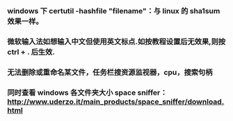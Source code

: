 ### windows 下 certutil -hashfile "filename"：与 linux 的 sha1sum 效果一样。

### 微软输入法如想输入中文但使用英文标点.如按教程设置后无效果,则按 ctrl + . 后生效.

### 无法删除或重命名某文件，任务栏搜资源监视器，cpu，搜索句柄

### 同时查看 windows 各文件夹大小 space sniffer：http://www.uderzo.it/main_products/space_sniffer/download.html
